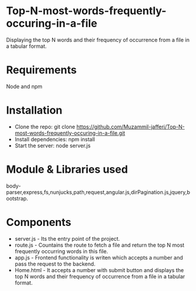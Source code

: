 # Top-N-most-words-frequently-occuring-in-a-file
Displaying the top N words and their frequency of occurrence from a file in a tabular format.

# Requirements
Node and npm

# Installation
- Clone the repo: git clone https://github.com/Muzammil-jafferi/Top-N-most-words-frequently-occuring-in-a-file.git
- Install dependencies: npm install
- Start the server: node server.js

# Module & Libraries used 
body-parser,express,fs,nunjucks,path,request,angular.js,dirPagination.js,jquery,bootstrap.

# Components
- server.js - Its the entry point of the project.
- route.js - Countains the route to fetch a file and return the top N most frequently occurring words in this file.
- app.js - Frontend functionality is writen which accepts a number and pass the request to the backend.
- Home.html - It accepts a number with submit button and displays the top N words and their frequency of occurrence from a file in a tabular format.
